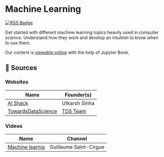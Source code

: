 # Machine Learning

[![RSS Badge](https://img.shields.io/static/v1?label=RSS&message=Follow&color=success&logo=rss)](https://github.com/learn-computer-graphics/machine-learning/commits.atom)

Get started with different machine learning topics heavily used in computer science. Understand how they work and develop an intuition to know when to use them.

Our content is [viewable online](https://machine-learning.learn-computer-graphics.com/) with the help of Jupyter Book.

## 📖 Sources

### Websites

| Name | Founder(s)
| --- | --- |
| [AI Shack](https://aishack.in/tutorials/) | Utkarsh Sinha |
| [TowardsDataScience](https://towardsdatascience.com/machine-learning/home) | [TDS Team](https://towardsdatascience.com/our-team-c2c8e712c971)

### Videos

| Name | Channel |
| --- | --- |
| [Machine learnia](https://www.youtube.com/channel/UCmpptkXu8iIFe6kfDK5o7VQ) |  Guillaume Saint-Cirgue |
